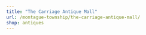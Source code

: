 ```yaml
---
title: "The Carriage Antique Mall"
url: /montague-township/the-carriage-antique-mall/
shop: antiques
---
```

